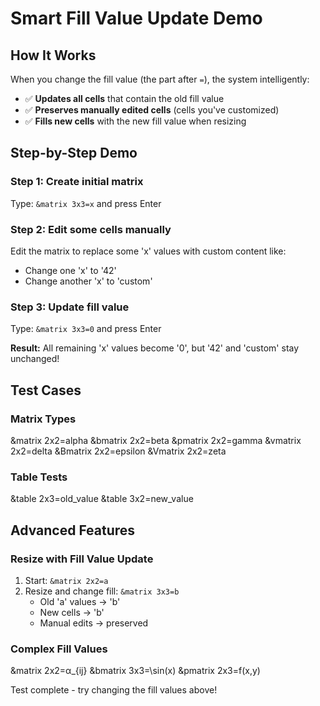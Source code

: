 # Smart Fill Value Update Demo

## How It Works

When you change the fill value (the part after `=`), the system intelligently:
- ✅ **Updates all cells** that contain the old fill value
- ✅ **Preserves manually edited cells** (cells you've customized)
- ✅ **Fills new cells** with the new fill value when resizing

## Step-by-Step Demo

### Step 1: Create initial matrix
Type: `&matrix 3x3=x` and press Enter

### Step 2: Edit some cells manually
Edit the matrix to replace some 'x' values with custom content like:
- Change one 'x' to '42'
- Change another 'x' to 'custom'

### Step 3: Update fill value
Type: `&matrix 3x3=0` and press Enter

**Result:** All remaining 'x' values become '0', but '42' and 'custom' stay unchanged!

## Test Cases

### Matrix Types
&matrix 2x2=alpha
&bmatrix 2x2=beta
&pmatrix 2x2=gamma
&vmatrix 2x2=delta
&Bmatrix 2x2=epsilon
&Vmatrix 2x2=zeta

### Table Tests
&table 2x3=old_value
&table 3x2=new_value

## Advanced Features

### Resize with Fill Value Update
1. Start: `&matrix 2x2=a`
2. Resize and change fill: `&matrix 3x3=b`
   - Old 'a' values → 'b'
   - New cells → 'b'
   - Manual edits → preserved

### Complex Fill Values
&matrix 2x2=α_{ij}
&bmatrix 3x3=\sin(x)
&pmatrix 2x3=f(x,y)

Test complete - try changing the fill values above!